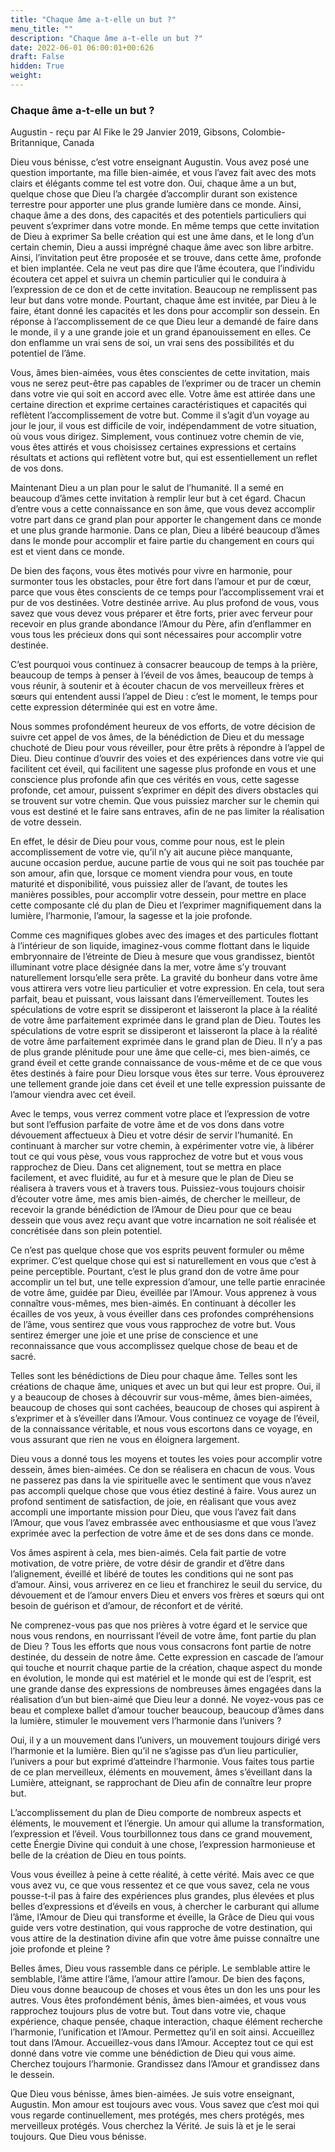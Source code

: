 ```yaml
---
title: "Chaque âme a-t-elle un but ?"
menu_title: ""
description: "Chaque âme a-t-elle un but ?"
date: 2022-06-01 06:00:01+00:626
draft: False
hidden: True
weight:
---
```

### Chaque âme a-t-elle un but ?

Augustin - reçu par Al Fike le 29 Janvier 2019, Gibsons, Colombie-Britannique, Canada

Dieu vous bénisse, c’est votre enseignant Augustin. Vous avez posé une question importante, ma fille bien-aimée, et vous l’avez fait avec des mots clairs et élégants comme tel est votre don. Oui, chaque âme a un but, quelque chose que Dieu l’a chargée d’accomplir durant son existence terrestre pour apporter une plus grande lumière dans ce monde. Ainsi, chaque âme a des dons, des capacités et des potentiels particuliers qui peuvent s’exprimer dans votre monde. En même temps que cette invitation de Dieu à exprimer Sa belle création qui est une âme dans, et le long d’un certain chemin, Dieu a aussi imprégné chaque âme avec son libre arbitre. Ainsi, l’invitation peut être proposée et se trouve, dans cette âme, profonde et bien implantée. Cela ne veut pas dire que l’âme écoutera, que l’individu écoutera cet appel et suivra un chemin particulier qui le conduira à l’expression de ce don et de cette invitation. Beaucoup ne remplissent pas leur but dans votre monde. Pourtant, chaque âme est invitée, par Dieu à le faire, étant donné les capacités et les dons pour accomplir son dessein. En réponse à l’accomplissement de ce que Dieu leur a demandé de faire dans le monde, il y a une grande joie et un grand épanouissement en elles. Ce don enflamme un vrai sens de soi, un vrai sens des possibilités et du potentiel de l’âme.

Vous, âmes bien-aimées, vous êtes conscientes de cette invitation, mais vous ne serez peut-être pas capables de l’exprimer ou de tracer un chemin dans votre vie qui soit en accord avec elle. Votre âme est attirée dans une certaine direction et exprime certaines caractéristiques et capacités qui reflètent l’accomplissement de votre but. Comme il s’agit d’un voyage au jour le jour, il vous est difficile de voir, indépendamment de votre situation, où vous vous dirigez. Simplement, vous continuez votre chemin de vie, vous êtes attirés et vous choisissez certaines expressions et certains résultats et actions qui reflètent votre but, qui est essentiellement un reflet de vos dons.

Maintenant Dieu a un plan pour le salut de l’humanité. Il a semé en beaucoup d’âmes cette invitation à remplir leur but à cet égard. Chacun d’entre vous a cette connaissance en son âme, que vous devez accomplir votre part dans ce grand plan pour apporter le changement dans ce monde et une plus grande harmonie. Dans ce plan, Dieu a libéré beaucoup d’âmes dans le monde pour accomplir et faire partie du changement en cours qui est et vient dans ce monde.

De bien des façons, vous êtes motivés pour vivre en harmonie, pour surmonter tous les obstacles, pour être fort dans l’amour et pur de cœur, parce que vous êtes conscients de ce temps pour l’accomplissement vrai et pur de vos destinées. Votre destinée arrive. Au plus profond de vous, vous savez que vous devez vous préparer et être forts, prier avec ferveur pour recevoir en plus grande abondance l’Amour du Père, afin d’enflammer en vous tous les précieux dons qui sont nécessaires pour accomplir votre destinée.

C’est pourquoi vous continuez à consacrer beaucoup de temps à la prière, beaucoup de temps à penser à l’éveil de vos âmes, beaucoup de temps à vous réunir, à soutenir et à écouter chacun de vos merveilleux frères et sœurs qui entendent aussi l’appel de Dieu : c’est le moment, le temps pour cette expression déterminée qui est en votre âme.

Nous sommes profondément heureux de vos efforts, de votre décision de suivre cet appel de vos âmes, de la bénédiction de Dieu et du message chuchoté de Dieu pour vous réveiller, pour être prêts à répondre à l’appel de Dieu. Dieu continue d’ouvrir des voies et des expériences dans votre vie qui facilitent cet éveil, qui facilitent une sagesse plus profonde en vous et une conscience plus profonde afin que ces vérités en vous, cette sagesse profonde, cet amour, puissent s’exprimer en dépit des divers obstacles qui se trouvent sur votre chemin. Que vous puissiez marcher sur le chemin qui vous est destiné et le faire sans entraves, afin de ne pas limiter la réalisation de votre dessein.

En effet, le désir de Dieu pour vous, comme pour nous, est le plein accomplissement de votre vie, qu’il n’y ait aucune pièce manquante, aucune occasion perdue, aucune partie de vous qui ne soit pas touchée par son amour, afin que, lorsque ce moment viendra pour vous, en toute maturité et disponibilité, vous puissiez aller de l’avant, de toutes les manières possibles, pour accomplir votre dessein, pour mettre en place cette composante clé du plan de Dieu et l’exprimer magnifiquement dans la lumière, l’harmonie, l’amour, la sagesse et la joie profonde.

Comme ces magnifiques globes avec des images et des particules flottant à l’intérieur de son liquide, imaginez-vous comme flottant dans le liquide embryonnaire de l’étreinte de Dieu à mesure que vous grandissez, bientôt illuminant votre place désignée dans la mer, votre âme s’y trouvant naturellement lorsqu’elle sera prête. La gravité du bonheur dans votre âme vous attirera vers votre lieu particulier et votre expression. En cela, tout sera parfait, beau et puissant, vous laissant dans l’émerveillement. Toutes les spéculations de votre esprit se dissiperont et laisseront la place à la réalité de votre âme parfaitement exprimée dans le grand plan de Dieu. Toutes les spéculations de votre esprit se dissiperont et laisseront la place à la réalité de votre âme parfaitement exprimée dans le grand plan de Dieu. Il n’y a pas de plus grande plénitude pour une âme que celle-ci, mes bien-aimés, ce grand éveil et cette grande connaissance de vous-même et de ce que vous êtes destinés à faire pour Dieu lorsque vous êtes sur terre. Vous éprouverez une tellement grande joie dans cet éveil et une telle expression puissante de l’amour viendra avec cet éveil.

Avec le temps, vous verrez comment votre place et l’expression de votre but sont l’effusion parfaite de votre âme et de vos dons dans votre dévouement affectueux à Dieu et votre désir de servir l’humanité. En continuant à marcher sur votre chemin, à expérimenter votre vie, à libérer tout ce qui vous pèse, vous vous rapprochez de votre but et vous vous rapprochez de Dieu. Dans cet alignement, tout se mettra en place facilement, et avec fluidité, au fur et à mesure que le plan de Dieu se réalisera à travers vous et à travers tous. Puissiez-vous toujours choisir d’écouter votre âme, mes amis bien-aimés, de chercher le meilleur, de recevoir la grande bénédiction de l’Amour de Dieu pour que ce beau dessein que vous avez reçu avant que votre incarnation ne soit réalisée et concrétisée dans son plein potentiel.

Ce n’est pas quelque chose que vos esprits peuvent formuler ou même exprimer. C’est quelque chose qui est si naturellement en vous que c’est à peine perceptible. Pourtant, c’est le plus grand don de votre âme pour accomplir un tel but, une telle expression d’amour, une telle partie enracinée de votre âme, guidée par Dieu, éveillée par l’Amour. Vous apprenez à vous connaître vous-mêmes, mes bien-aimés. En continuant à décoller les écailles de vos yeux, à vous éveiller dans ces profondes compréhensions de l’âme, vous sentirez que vous vous rapprochez de votre but. Vous sentirez émerger une joie et une prise de conscience et une reconnaissance que vous accomplissez quelque chose de beau et de sacré.

Telles sont les bénédictions de Dieu pour chaque âme. Telles sont les créations de chaque âme, uniques et avec un but qui leur est propre. Oui, il y a beaucoup de choses à découvrir sur vous-même, âmes bien-aimées, beaucoup de choses qui sont cachées, beaucoup de choses qui aspirent à s’exprimer et à s’éveiller dans l’Amour. Vous continuez ce voyage de l’éveil, de la connaissance véritable, et nous vous escortons dans ce voyage, en vous assurant que rien ne vous en éloignera largement.

Dieu vous a donné tous les moyens et toutes les voies pour accomplir votre dessein, âmes bien-aimées. Ce don se réalisera en chacun de vous. Vous ne passerez pas dans la vie spirituelle avec le sentiment que vous n’avez pas accompli quelque chose que vous étiez destiné à faire. Vous aurez un profond sentiment de satisfaction, de joie, en réalisant que vous avez accompli une importante mission pour Dieu, que vous l’avez fait dans l’Amour, que vous l’avez embrassée avec enthousiasme et que vous l’avez exprimée avec la perfection de votre âme et de ses dons dans ce monde.

Vos âmes aspirent à cela, mes bien-aimés. Cela fait partie de votre motivation, de votre prière, de votre désir de grandir et d’être dans l’alignement, éveillé et libéré de toutes les conditions qui ne sont pas d’amour. Ainsi, vous arriverez en ce lieu et franchirez le seuil du service, du dévouement et de l’amour envers Dieu et envers vos frères et sœurs qui ont besoin de guérison et d’amour, de réconfort et de vérité.

Ne comprenez-vous pas que nos prières à votre égard et le service que nous vous rendons, en nourrissant l’éveil de votre âme, font partie du plan de Dieu ? Tous les efforts que nous vous consacrons font partie de notre destinée, du dessein de notre âme. Cette expression en cascade de l’amour qui touche et nourrit chaque partie de la création, chaque aspect du monde en évolution, le monde qui est matériel et le monde qui est de l’esprit, est une grande danse des expressions de nombreuses âmes engagées dans la réalisation d’un but bien-aimé que Dieu leur a donné. Ne voyez-vous pas ce beau et complexe ballet d’amour toucher beaucoup, beaucoup d’âmes dans la lumière, stimuler le mouvement vers l’harmonie dans l’univers ?

Oui, il y a un mouvement dans l’univers, un mouvement toujours dirigé vers l’harmonie et la lumière. Bien qu’il ne s’agisse pas d’un lieu particulier, l’univers a pour but exprimé d’atteindre l’harmonie. Vous faites tous partie de ce plan merveilleux, éléments en mouvement, âmes s’éveillant dans la Lumière, atteignant, se rapprochant de Dieu afin de connaître leur propre but.

L’accomplissement du plan de Dieu comporte de nombreux aspects et éléments, le mouvement et l’énergie. Un amour qui allume la transformation, l’expression et l’éveil. Vous tourbillonnez tous dans ce grand mouvement, cette Énergie Divine qui conduit à une chose, l’expression harmonieuse et belle de la création de Dieu en tous points.

Vous vous éveillez à peine à cette réalité, à cette vérité. Mais avec ce que vous avez vu, ce que vous ressentez et ce que vous savez, cela ne vous pousse-t-il pas à faire des expériences plus grandes, plus élevées et plus belles d’expressions et d’éveils en vous, à chercher le carburant qui allume l’âme, l’Amour de Dieu qui transforme et éveille, la Grâce de Dieu qui vous guide vers votre destination, qui vous rapproche de votre destination, qui vous attire de la destination divine afin que votre âme puisse connaître une joie profonde et pleine ?

Belles âmes, Dieu vous rassemble dans ce périple. Le semblable attire le semblable, l’âme attire l’âme, l’amour attire l’amour. De bien des façons, Dieu vous donne beaucoup de choses et vous êtes un don les uns pour les autres. Vous êtes profondément bénis, âmes bien-aimées, et vous vous rapprochez toujours plus de votre but. Tout dans votre vie, chaque expérience, chaque pensée, chaque interaction, chaque élément recherche l’harmonie, l’unification et l’Amour. Permettez qu’il en soit ainsi. Accueillez tout dans l’Amour. Accueillez-vous dans l’Amour. Acceptez tout ce qui est donné dans votre vie comme une bénédiction de Dieu qui vous aime. Cherchez toujours l’harmonie. Grandissez dans l’Amour et grandissez dans le dessein.

Que Dieu vous bénisse, âmes bien-aimées. Je suis votre enseignant, Augustin. Mon amour est toujours avec vous. Vous savez que c’est moi qui vous regarde continuellement, mes protégés, mes chers protégés, mes merveilleux protégés. Vous cherchez la Vérité. Je suis là et je le serai toujours. Que Dieu vous bénisse.



